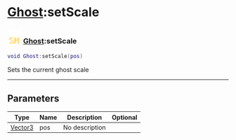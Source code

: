 # [Ghost](../ghost/README.md):setScale

### <img src="../../.gitbook/assets/shared.png" width="32" height="32" /> [Ghost](../ghost/README.md):setScale

```lua
void Ghost:setScale(pos)
```

Sets the current ghost scale<br>

-----------------
## Parameters

| Type   | Name | Description | Optional |
| ------ | ---- | ----------- | -------: |
| [Vector3](../vector3/README.md) | pos | No description |  |
